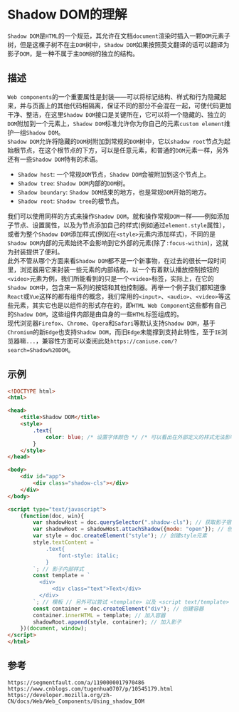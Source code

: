 # Shadow DOM的理解
`Shadow DOM`是`HTML`的一个规范，其允许在文档`document`渲染时插入一颗`DOM`元素子树，但是这棵子树不在主`DOM`树中，`Shadow DOM`如果按照英文翻译的话可以翻译为影子`DOM`，是一种不属于主`DOM`树的独立的结构。

## 描述
`Web components`的一个重要属性是封装——可以将标记结构、样式和行为隐藏起来，并与页面上的其他代码相隔离，保证不同的部分不会混在一起，可使代码更加干净、整洁，在这里`Shadow DOM`接口是关键所在，它可以将一个隐藏的、独立的`DOM`附加到一个元素上，`Shadow DOM`标准允许你为你自己的元素`custom element`维护一组`Shadow DOM`。  
`Shadow DOM`允许将隐藏的`DOM`树附加到常规的`DOM`树中，它以`shadow root`节点为起始根节点，在这个根节点的下方，可以是任意元素，和普通的`DOM`元素一样，另外还有一些`Shadow DOM`特有的术语。  

* `Shadow host`: 一个常规`DOM`节点，`Shadow DOM`会被附加到这个节点上。
* `Shadow tree`: `Shadow DOM`内部的`DOM`树。
* `Shadow boundary`: `Shadow DOM`结束的地方，也是常规`DOM`开始的地方。
* `Shadow root`: `Shadow tree`的根节点。

我们可以使用同样的方式来操作`Shadow DOM`，就和操作常规`DOM`一样——例如添加子节点、设置属性，以及为节点添加自己的样式(例如通过`element.style`属性），或者为整个`Shadow DOM`添加样式(例如在`<style>`元素内添加样式)，不同的是`Shadow DOM`内部的元素始终不会影响到它外部的元素(除了`:focus-within`)，这就为封装提供了便利。  
此外不管从哪个方面来看`Shadow DOM`都不是一个新事物，在过去的很长一段时间里，浏览器用它来封装一些元素的内部结构，以一个有着默认播放控制按钮的`<video>`元素为例，我们所能看到的只是一个`<video>`标签，实际上，在它的`Shadow DOM`中，包含来一系列的按钮和其他控制器。再举一个例子我们都知道像`React`或`Vue`这样的都有组件的概念，我们常用的`<input>`、`<audio>`、`<video>`等这些元素，其实它也是以组件的形式存在的，即`HTML Web Component`这些都有自己的`Shadow DOM`，这些组件内部是由自身的一些`HTML`标签组成的。  
现代浏览器`Firefox`、`Chrome`、`Opera`和`Safari`等默认支持`Shadow DOM`，基于`Chromium`的新`Edge`也支持`Shadow DOM`，而旧`Edge`未能撑到支持此特性，至于`IE`浏览器嘛`...`，兼容性方面可以查阅此处`https://caniuse.com/?search=Shadow%20DOM`。

## 示例

```html
<!DOCTYPE html>
<html>

<head>
    <title>Shadow DOM</title>
    <style>
        .text{
            color: blue; /* 设置字体颜色 */ /* 可以看出在外部定义的样式无法影响到影子内部元素样式 */
        }
    </style>
</head>

<body>
    <div id="app">
        <div class="shadow-cls"></div>
    </div>
</body>

<script type="text/javascript">
    (function(doc, win){
        var shadowHost = doc.querySelector(".shadow-cls"); // 获取影子宿主shadow host
        var shadowRoot = shadowHost.attachShadow({mode: "open"}); // 创建(附加)影子shadow root // open 表示可以通过页面内的 JavaScript 方法来获取 Shadow DOM
        var style = doc.createElement("style"); // 创建style元素
        style.textContent = `
            .text{
                font-style: italic;
            }
        `; // 影子内部样式
        const template = `
          <div>
              <div class="text">Text</div>
          </div>
        `; // 模板 // 另外可以尝试 <template> 以及 <script text/template>
        const container = doc.createElement("div"); // 创建容器
        container.innerHTML = template; // 加入容器
        shadowRoot.append(style, container); // 加入影子
    })(document, window);
</script>
</html>
```



## 参考

```
https://segmentfault.com/a/1190000017970486
https://www.cnblogs.com/tugenhua0707/p/10545179.html
https://developer.mozilla.org/zh-CN/docs/Web/Web_Components/Using_shadow_DOM
```